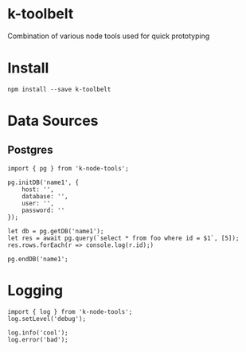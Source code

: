 # k-toolbelt
Combination of various node tools used for quick prototyping


# Install
`npm install --save k-toolbelt`

# Data Sources

## Postgres
```
import { pg } from 'k-node-tools';

pg.initDB('name1', {
    host: '',
    database: '',
    user: '',
    password: ''
});

let db = pg.getDB('name1');
let res = await pg.query(`select * from foo where id = $1`, [5]);
res.rows.forEach(r => console.log(r.id);)

pg.endDB('name1';

```

# Logging
```
import { log } from 'k-node-tools';
log.setLevel('debug');

log.info('cool');
log.error('bad');


```

